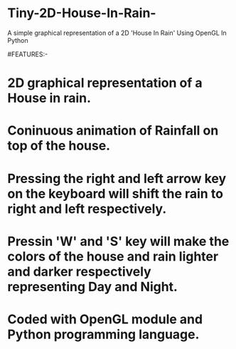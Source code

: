 # Tiny-2D-House-In-Rain-
A simple graphical representation of a 2D 'House In Rain' Using OpenGL In Python

#FEATURES:-

# 2D graphical representation of a House in rain.

# Coninuous animation of Rainfall on top of the house.

# Pressing the right and left arrow key on the keyboard will shift the rain to right and left respectively.
  
# Pressin 'W' and 'S' key will make the colors of the house and rain lighter and darker respectively representing Day and Night.

# Coded with OpenGL module and Python programming language.
